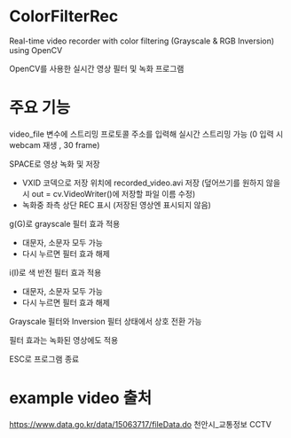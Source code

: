 # ColorFilterRec
Real-time video recorder with color filtering (Grayscale &amp; RGB Inversion) using OpenCV

OpenCV를 사용한 실시간 영상 필터 및 녹화 프로그램

# 주요 기능
video_file 변수에 스트리밍 프로토콜 주소를 입력해 실시간 스트리밍 가능 (0 입력 시 webcam 재생 , 30 frame)

SPACE로 영상 녹화 및 저장
- VXID 코덱으로 저장 위치에 recorded_video.avi 저장 (덮어쓰기를 원하지 않을 시 out = cv.VideoWriter()에 저장할 파일 이름 수정)
- 녹화중 좌측 상단 REC 표시 (저장된 영상엔 표시되지 않음)

g(G)로 grayscale 필터 효과 적용
- 대문자, 소문자 모두 가능
- 다시 누르면 필터 효과 해제

i(I)로 색 반전 필터 효과 적용
- 대문자, 소문자 모두 가능
- 다시 누르면 필터 효과 해제

Grayscale 필터와 Inversion 필터 상태에서 상호 전환 가능

필터 효과는 녹화된 영상에도 적용

ESC로 프로그램 종료

# example video 출처
https://www.data.go.kr/data/15063717/fileData.do 천안시_교통정보 CCTV
